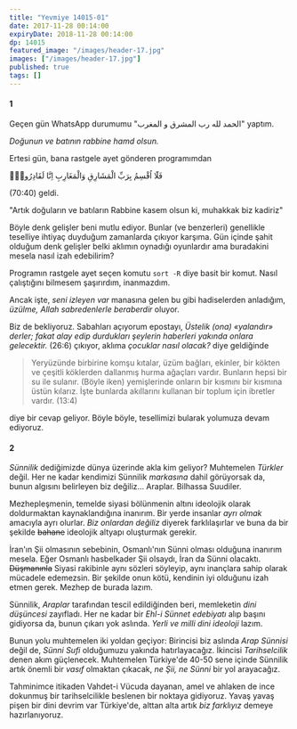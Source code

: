 ```yaml
---
title: "Yevmiye 14015-01"
date: 2017-11-28 00:14:00
expiryDate: 2018-11-28 00:14:00
dp: 14015
featured_image: "/images/header-17.jpg"
images: ["/images/header-17.jpg"]
published: true
tags: []
---
```





#### 1

Geçen gün WhatsApp durumumu "الحمد لله رب المشرق و المغرب" yaptım. 

*Doğunun ve batının rabbine hamd olsun.*

Ertesi gün, bana rastgele ayet gönderen programımdan 

فَلَٓا اُقْسِمُ بِرَبِّ الْمَشَارِقِ وَالْمَغَارِبِ اِنَّا لَقَادِرُونَۙ 

(70:40) geldi. 

"Artık doğuların ve batıların Rabbine kasem olsun ki, muhakkak biz kadiriz"

Böyle denk gelişler beni mutlu ediyor. Bunlar (ve benzerleri) genellikle
teselliye ihtiyaç duyduğum zamanlarda çıkıyor karşıma. Gün içinde şahit olduğum
denk gelişler belki aklımın oynadığı oyunlardır ama buradakini mesela nasıl izah
edebilirim?

Programın rastgele ayet seçen komutu `sort -R` diye basit bir komut. Nasıl
çalıştığını bilmesem şaşırırdım, inanmazdım. 

Ancak işte, *seni izleyen var* manasına gelen bu gibi hadiselerden anladığım,
*üzülme, Allah sabredenlerle beraberdir* oluyor.

Biz de bekliyoruz. Sabahları açıyorum epostayı, *Üstelik (ona) «yalandır»
derler; fakat alay edip durdukları şeylerin haberleri yakında onlara
gelecektir.* (26:6) çıkıyor, aklıma *çocuklar nasıl olacak?* diye geldiğinde

> Yeryüzünde birbirine komşu kıtalar, üzüm bağları, ekinler, bir kökten ve
> çeşitli köklerden dallanmış hurma ağaçları vardır. Bunların hepsi bir su ile
> sulanır. (Böyle iken) yemişlerinde onların bir kısmını bir kısmına üstün
> kılarız. İşte bunlarda akıllarını kullanan bir toplum için ibretler vardır. (13:4)

diye bir cevap geliyor. Böyle böyle, tesellimizi bularak yolumuza devam ediyoruz.

#### 2

*Sünnilik* dediğimizde dünya üzerinde akla kim geliyor? Muhtemelen *Türkler*
değil. Her ne kadar kendimizi Sünnilik *markasına* dahil görüyorsak da, bunun
algısını belirleyen biz değiliz... Araplar. Bilhassa Suudiler. 

Mezhepleşmenin, temelde siyasi bölünmenin altını ideolojik olarak doldurmaktan
kaynaklandığına inanırım. Bir yerde insanlar *ayrı olmak* amacıyla ayrı olurlar.
*Biz onlardan değiliz* diyerek farklılaşırlar ve buna da bir şekilde ~~bahane~~
ideolojik altyapı oluşturmak gerekir.

İran'ın Şii olmasının sebebinin, Osmanlı'nın Sünni olması olduğuna inanırım
mesela. Eğer Osmanlı hasbelkader Şii olsaydı, İran da Sünni olacaktı.
~~Düşmanınla~~ Siyasi rakibinle aynı sözleri söyleyip, aynı inançlara sahip
olarak mücadele edemezsin. Bir şekilde onun kötü, kendinin iyi olduğunu izah
etmen gerek. Mezhep de burada lazım. 

Sünnilik, *Araplar* tarafından tescil edildiğinden beri, memleketin *dini
düşüncesi* zayıfladı. Her ne kadar bir *Ehl-i Sünnet edebiyatı* alıp başını
gidiyorsa da, bunun çıkarı yok aslında. *Yerli ve milli dini ideoloji* lazım.

Bunun yolu muhtemelen iki yoldan geçiyor: Birincisi biz aslında *Arap Sünnisi*
değil de, *Sünni Sufi* olduğumuzu yakında hatırlayacağız. İkincisi
*Tarihselcilik* denen akım güçlenecek. Muhtemelen Türkiye'de 40-50 sene içinde
Sünnilik artık önemli bir *vasıf* olmaktan çıkacak, *ne Şii, ne Sünni* bir yol
arayacağız.

Tahminimce itikaden Vahdet-i Vücuda dayanan, amel ve ahlaken de ince dokunmuş
bir tarihselcilikle beslenen bir noktaya gidiyoruz. Yavaş yavaş pişen bir dini
devrim var Türkiye'de, alttan alta artık *biz farklıyız* demeye hazırlanıyoruz.

